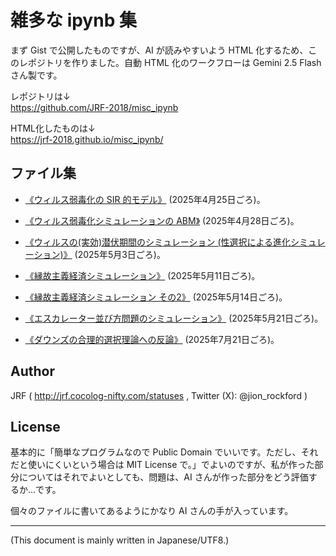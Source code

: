 # 雑多な ipynb 集

<!-- Time-stamp: "2025-07-31T15:45:53Z" -->

まず Gist で公開したものですが、AI が読みやすいよう HTML 化するため、このレポジトリを作りました。自動 HTML 化のワークフローは Gemini 2.5 Flash さん製です。

レポジトリは↓  
https://github.com/JRF-2018/misc_ipynb

HTML化したものは↓  
https://jrf-2018.github.io/misc_ipynb/


## ファイル集

  * [《ウィルス弱毒化の SIR 的モデル》](virus_attenuation_SIR.ipynb) (2025年4月25日ごろ)。

  * [《ウィルス弱毒化シミュレーションの ABM》](virus_attenuation_ABM.ipynb) (2025年4月28日ごろ)。

  * [《ウィルスの(実効)潜伏期間のシミュレーション (性選択による進化シミュレーション)》](scar_sexsel.ipynb) (2025年5月3日ごろ)。

  * [《縁故主義経済シミュレーション》](nepotism_economy.ipynb) (2025年5月11日ごろ)。

  * [《縁故主義経済シミュレーション その2》](nepotism_economy_2.ipynb) (2025年5月14日ごろ)。

  * [《エスカレーター並び方問題のシミュレーション》](escalator_problem.ipynb) (2025年5月21日ごろ)。

  * [《ダウンズの合理的選択理論への反論》](voting_simulation.ipynb) (2025年7月21日ごろ)。


## Author

JRF ( http://jrf.cocolog-nifty.com/statuses , Twitter (X): @jion_rockford )


## License

基本的に「簡単なプログラムなので Public Domain でいいです。ただし、それだと使いにくいという場合は MIT License で。」でよいのですが、私が作った部分についてはそれでよいとしても、問題は、AI さんが作った部分をどう評価するか…です。

個々のファイルに書いてあるようにかなり AI さんの手が入っています。

----
(This document is mainly written in Japanese/UTF8.)
